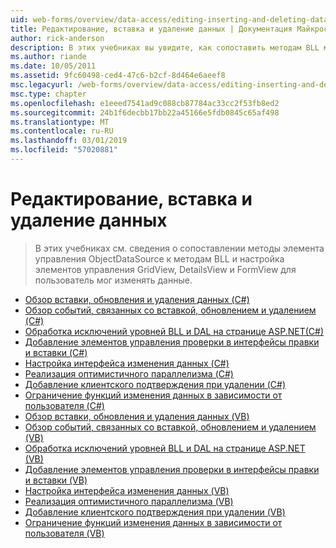 ```yaml
---
uid: web-forms/overview/data-access/editing-inserting-and-deleting-data/index
title: Редактирование, вставка и удаление данных | Документация Майкрософт
author: rick-anderson
description: В этих учебниках вы увидите, как сопоставить методам BLL методы элемента управления ObjectDataSource и настройка GridView, DetailsView и FormView co...
ms.author: riande
ms.date: 10/05/2011
ms.assetid: 9fc60498-ced4-47c6-b2cf-8d464e6aeef8
msc.legacyurl: /web-forms/overview/data-access/editing-inserting-and-deleting-data
msc.type: chapter
ms.openlocfilehash: e1eeed7541ad9c088cb87784ac33cc2f53fb8ed2
ms.sourcegitcommit: 24b1f6decbb17bb22a45166e5fdb0845c65af498
ms.translationtype: MT
ms.contentlocale: ru-RU
ms.lasthandoff: 03/01/2019
ms.locfileid: "57020881"
---
```

<a name="editing-inserting-and-deleting-data"></a>Редактирование, вставка и удаление данных
====================
> В этих учебниках см. сведения о сопоставлении методы элемента управления ObjectDataSource к методам BLL и настройка элементов управления GridView, DetailsView и FormView для пользователь мог изменять данные.


- [Обзор вставки, обновления и удаления данных (C#)](an-overview-of-inserting-updating-and-deleting-data-cs.md)
- [Обзор событий, связанных со вставкой, обновлением и удалением (C#)](examining-the-events-associated-with-inserting-updating-and-deleting-cs.md)
- [Обработка исключений уровней BLL и DAL на странице ASP.NET(C#)](handling-bll-and-dal-level-exceptions-in-an-asp-net-page-cs.md)
- [Добавление элементов управления проверки в интерфейсы правки и вставки (C#)](adding-validation-controls-to-the-editing-and-inserting-interfaces-cs.md)
- [Настройка интерфейса изменения данных (C#)](customizing-the-data-modification-interface-cs.md)
- [Реализация оптимистичного параллелизма (C#)](implementing-optimistic-concurrency-cs.md)
- [Добавление клиентского подтверждения при удалении (C#)](adding-client-side-confirmation-when-deleting-cs.md)
- [Ограничение функций изменения данных в зависимости от пользователя (C#)](limiting-data-modification-functionality-based-on-the-user-cs.md)
- [Обзор вставки, обновления и удаления данных (VB)](an-overview-of-inserting-updating-and-deleting-data-vb.md)
- [Обзор событий, связанных со вставкой, обновлением и удалением (VB)](examining-the-events-associated-with-inserting-updating-and-deleting-vb.md)
- [Обработка исключений уровней BLL и DAL на странице ASP.NET (VB)](handling-bll-and-dal-level-exceptions-in-an-asp-net-page-vb.md)
- [Добавление элементов управления проверки в интерфейсы правки и вставки (VB)](adding-validation-controls-to-the-editing-and-inserting-interfaces-vb.md)
- [Настройка интерфейса изменения данных (VB)](customizing-the-data-modification-interface-vb.md)
- [Реализация оптимистичного параллелизма (VB)](implementing-optimistic-concurrency-vb.md)
- [Добавление клиентского подтверждения при удалении (VB)](adding-client-side-confirmation-when-deleting-vb.md)
- [Ограничение функций изменения данных в зависимости от пользователя (VB)](limiting-data-modification-functionality-based-on-the-user-vb.md)
